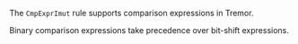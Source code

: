 The `CmpExprImut` rule supports comparison expressions in Tremor.

Binary comparison expressions take precedence over bit-shift expressions.

